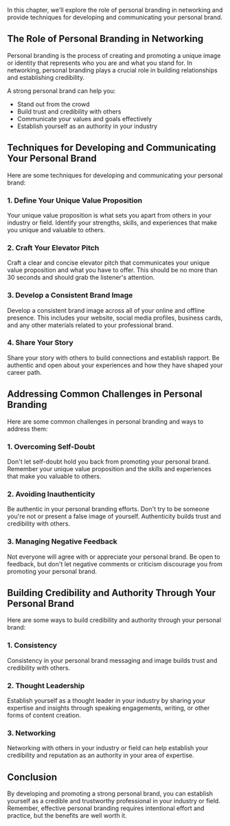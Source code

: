 
In this chapter, we'll explore the role of personal branding in networking and provide techniques for developing and communicating your personal brand.

The Role of Personal Branding in Networking
-------------------------------------------

Personal branding is the process of creating and promoting a unique image or identity that represents who you are and what you stand for. In networking, personal branding plays a crucial role in building relationships and establishing credibility.

A strong personal brand can help you:

* Stand out from the crowd
* Build trust and credibility with others
* Communicate your values and goals effectively
* Establish yourself as an authority in your industry

Techniques for Developing and Communicating Your Personal Brand
---------------------------------------------------------------

Here are some techniques for developing and communicating your personal brand:

### 1. Define Your Unique Value Proposition

Your unique value proposition is what sets you apart from others in your industry or field. Identify your strengths, skills, and experiences that make you unique and valuable to others.

### 2. Craft Your Elevator Pitch

Craft a clear and concise elevator pitch that communicates your unique value proposition and what you have to offer. This should be no more than 30 seconds and should grab the listener's attention.

### 3. Develop a Consistent Brand Image

Develop a consistent brand image across all of your online and offline presence. This includes your website, social media profiles, business cards, and any other materials related to your professional brand.

### 4. Share Your Story

Share your story with others to build connections and establish rapport. Be authentic and open about your experiences and how they have shaped your career path.

Addressing Common Challenges in Personal Branding
-------------------------------------------------

Here are some common challenges in personal branding and ways to address them:

### 1. Overcoming Self-Doubt

Don't let self-doubt hold you back from promoting your personal brand. Remember your unique value proposition and the skills and experiences that make you valuable to others.

### 2. Avoiding Inauthenticity

Be authentic in your personal branding efforts. Don't try to be someone you're not or present a false image of yourself. Authenticity builds trust and credibility with others.

### 3. Managing Negative Feedback

Not everyone will agree with or appreciate your personal brand. Be open to feedback, but don't let negative comments or criticism discourage you from promoting your personal brand.

Building Credibility and Authority Through Your Personal Brand
--------------------------------------------------------------

Here are some ways to build credibility and authority through your personal brand:

### 1. Consistency

Consistency in your personal brand messaging and image builds trust and credibility with others.

### 2. Thought Leadership

Establish yourself as a thought leader in your industry by sharing your expertise and insights through speaking engagements, writing, or other forms of content creation.

### 3. Networking

Networking with others in your industry or field can help establish your credibility and reputation as an authority in your area of expertise.

Conclusion
----------

By developing and promoting a strong personal brand, you can establish yourself as a credible and trustworthy professional in your industry or field. Remember, effective personal branding requires intentional effort and practice, but the benefits are well worth it.
